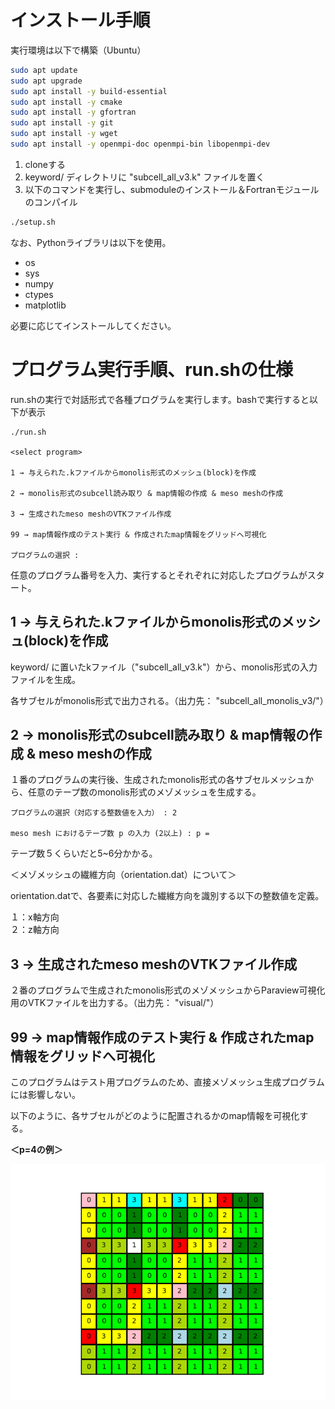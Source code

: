 # インストール手順

実行環境は以下で構築（Ubuntu）
```bash
sudo apt update
sudo apt upgrade
sudo apt install -y build-essential
sudo apt install -y cmake
sudo apt install -y gfortran
sudo apt install -y git
sudo apt install -y wget
sudo apt install -y openmpi-doc openmpi-bin libopenmpi-dev
```
1. cloneする
2. keyword/ ディレクトリに "subcell_all_v3.k" ファイルを置く
3. 以下のコマンドを実行し、submoduleのインストール＆Fortranモジュールのコンパイル
```bash
./setup.sh
```
なお、Pythonライブラリは以下を使用。
- os
- sys
- numpy
- ctypes
- matplotlib

必要に応じてインストールしてください。

# プログラム実行手順、run.shの仕様
run.shの実行で対話形式で各種プログラムを実行します。bashで実行すると以下が表示
```
./run.sh

<select program>

1 → 与えられた.kファイルからmonolis形式のメッシュ(block)を作成

2 → monolis形式のsubcell読み取り & map情報の作成 & meso meshの作成

3 → 生成されたmeso meshのVTKファイル作成

99 → map情報作成のテスト実行 & 作成されたmap情報をグリッドへ可視化

プログラムの選択 :
```
任意のプログラム番号を入力、実行するとそれぞれに対応したプログラムがスタート。

## 1 → 与えられた.kファイルからmonolis形式のメッシュ(block)を作成
keyword/ に置いたkファイル（"subcell_all_v3.k"）から、monolis形式の入力ファイルを生成。

各サブセルがmonolis形式で出力される。（出力先： "subcell_all_monolis_v3/"）

## 2 → monolis形式のsubcell読み取り & map情報の作成 & meso meshの作成
１番のプログラムの実行後、生成されたmonolis形式の各サブセルメッシュから、任意のテープ数のmonolis形式のメゾメッシュを生成する。
```
プログラムの選択（対応する整数値を入力） : 2

meso mesh におけるテープ数 p の入力 (2以上) : p =
```
テープ数５くらいだと5~6分かかる。

＜メゾメッシュの繊維方向（orientation.dat）について＞

orientation.datで、各要素に対応した繊維方向を識別する以下の整数値を定義。

１：x軸方向\
２：z軸方向



## 3 → 生成されたmeso meshのVTKファイル作成
２番のプログラムで生成されたmonolis形式のメゾメッシュからParaview可視化用のVTKファイルを出力する。（出力先： "visual/"）
## 99 → map情報作成のテスト実行 & 作成されたmap情報をグリッドへ可視化
このプログラムはテスト用プログラムのため、直接メゾメッシュ生成プログラムには影響しない。

以下のように、各サブセルがどのように配置されるかのmap情報を可視化する。

**＜p=4の例＞**

![map_p=4.png](map_p=4.png)